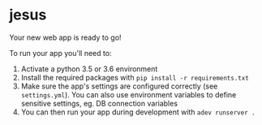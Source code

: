 jesus
=====

Your new web app is ready to go!

To run your app you'll need to:

1. Activate a python 3.5 or 3.6 environment
2. Install the required packages with `pip install -r requirements.txt`
3. Make sure the app's settings are configured correctly (see `settings.yml`). You can also
 use environment variables to define sensitive settings, eg. DB connection variables
4. You can then run your app during development with `adev runserver .`
